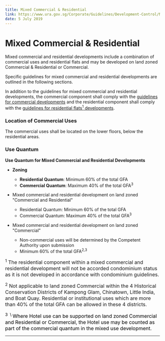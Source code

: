 ```yaml
---
title: Mixed Commercial & Residential
link: https://www.ura.gov.sg/Corporate/Guidelines/Development-Control/Non-Residential/Commercial/Comm-Resi
date: 5 July 2019
---
```


# Mixed Commercial & Residential

Mixed commercial and residential developments include a combination of commercial uses and residential flats and may be developed on land zoned Commercial & Residential or Commercial.

Specific guidelines for mixed commercial and residential developments are outlined in the following sections.

In addition to the guidelines for mixed commercial and residential developments, the commercial component shall comply with the [guidelines for commercial developments](https://www.ura.gov.sg/Corporate/Guidelines/Development-Control/Non-Residential/Commercial) and the residential component shall comply with the [guidelines for residential flats<sup>1</sup> developments](https://www.ura.gov.sg/Corporate/Guidelines/Development-Control/Residential/Flats-Condominiums).

### Location of Commercial Uses

The commercial uses shall be located on the lower floors, below the residential areas.

### Use Quantum

**Use Quantum for Mixed Commercial and Residential Developments**

- **Zoning**
  - **Residential Quantum**: Minimum 60% of the total GFA
  - **Commercial Quantum**: Maximum 40% of the total GFA<sup>3</sup>

- Mixed commercial and residential development on land zoned "Commercial and Residential"
  - Residential Quantum: Minimum 60% of the total GFA
  - Commercial Quantum: Maximum 40% of the total GFA<sup>3</sup>

- Mixed commercial and residential development on land zoned "Commercial"
  - Non-commercial uses will be determined by the Competent Authority upon submission
  - Minimum 60% of the total GFA<sup>2,3</sup>

<span style="font-size: 16px;"><sup>1</sup> The residential component within a mixed commercial and residential development will not be accorded condominium status as it is not developed in accordance with condominium guidelines. </span>

<span style="font-size: 16px;"><sup>2</sup> Not applicable to land zoned Commercial within the 4 Historical Conservation Districts of Kampong Glam, Chinatown, Little India, and Boat Quay. Residential or institutional uses which are more than 40% of the total GFA can be allowed in these 4 districts.</span>

<span style="font-size: 16px;"><sup><span style="color: #000000;">3  \ </span></sup><span style="color: #000000;">Where Hotel use can be supported on land zoned Commercial and Residential or Commercial, the Hotel use may be counted as part of the commercial quantum in the mixed use development.

---


